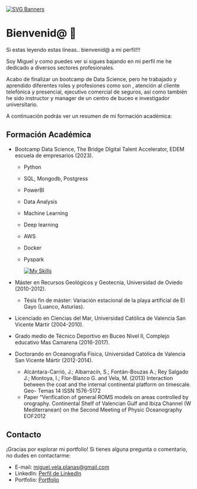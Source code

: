 [![SVG Banners](https://svg-banners.vercel.app/api?type=typeWriter&text1=Miguel%20Vela%20👨‍💻&width=800&height=400)](https://github.com/Akshay090/svg-banners)
# Bienvenid@ 👋

Si estas leyendo estas líneas.. bienvenid@ a mi perfil!!!

Soy Miguel y como puedes ver si sigues bajando en mi perfil me he dedicado a diversos sectores profesionales.

Acabo de finalizar un bootcamp de Data Science, pero he trabajado y aprendido diferentes roles y profesiones como son , atención al cliente telefónica y presencial, ejecutivo comercial de seguros, así como también he sido instructor y manager de un centro de buceo e investigador universitario.

A continuación podrás ver un resumen de mi formación académica:

## Formación Académica

- Bootcamp Data Science, The Bridge DIgital Talent Accelerator, EDEM escuela de empresarios (2023).
  - Python
  - SQL, Mongodb, Postgress
  - PowerBI
  - Data Analysis
  - Machine Learning
  - Deep learning
  - AWS
  - Docker
  - Pyspark
    
    [![My Skills](https://skillicons.dev/icons?i=py,vscode,sqlite,mysql,mongodb,postgres,postman,github,tensorflow,aws,docker&perline=11)](https://skillicons.dev)
  
- Máster en Recursos Geológicos y Geotecnia, Universidad de Oviedo (2010-2012).
  - Tésis fin de máster: Variación estacional de la playa artificial de El Gayo (Luanco, Asturias).
    
- Licenciado en Ciencias del Mar, Universidad Católica de Valencia San Vicente Mártir (2004-2010).
  
- Grado medio de Técnico Deportivo en Buceo Nivel II, Complejo educativo Mas Camarena (2016-2017).
  
- Doctorando en Oceanografía Física, Universidad Católica de Valencia San Vicente Mártir (2012-2014).
  - Alcántara-Carrió, J.; Albarracín, S.; Fontán-Bouzas A.; Rey Salgado J.; Montoya, I.; Flor-Blanco G. and Vela, M. (2013) Interaction between the coat and the internal continental platform on timescale. Geo-  Temas 14 ISSN 1576-5172
  - Paper “Verification of general ROMS models on areas controlled by orography. Continental Shelf of Valencian Gulf and Ibiza Channel (W Mediterranean) on the Second Meeting of Physic Oceanography EOF2012


## Contacto

¡Gracias por explorar mi portfolio! Si tienes alguna pregunta o comentario, no dudes en contactarme:

- E-mail: miguel.vela.planas@gmail.com
- LinkedIn: [Perfil de LinkedIn](https://www.linkedin.com/in/miguel-vela/)
- Portfolio: [Portfolio](https://github.com/Mvepla/Portfolio)


